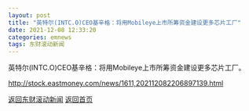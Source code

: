 ```yaml
---
layout: post
title: "英特尔(INTC.O)CEO基辛格：将用Mobileye上市所筹资金建设更多芯片工厂"
date: 2021-12-08 12:33:20
categories: emnews
tags: 东财滚动新闻
---
```


英特尔(INTC.O)CEO基辛格：将用Mobileye上市所筹资金建设更多芯片工厂。

<http://stock.eastmoney.com/news/1611,202112082206897139.html>

[返回东财滚动新闻](./emnews/)
[返回首页](./)